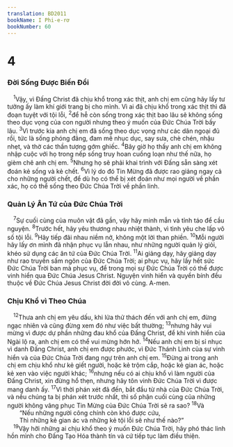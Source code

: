 ```yaml
---
translation: BD2011
bookName: I Phi-e-rơ 
bookNumber: 60
---
```


<div class="title"><h1>4</h1><h3>Ðời Sống Ðược Biến Ðổi</h3></div>
<span class="verse 1phi_4_1"> <sup>1</sup>Vậy, vì Ðấng Christ đã chịu khổ trong xác thịt, anh chị em cũng hãy lấy tư tưởng ấy làm khí giới trang bị cho mình. Vì ai đã chịu khổ trong xác thịt thì đã đoạn tuyệt với tội lỗi, </span>
<span class="verse 1phi_4_2"><sup>2</sup>để hễ còn sống trong xác thịt bao lâu sẽ không sống theo dục vọng của con người nhưng theo ý muốn của Ðức Chúa Trời bấy lâu. </span>
<span class="verse 1phi_4_3"><sup>3</sup>Vì trước kia anh chị em đã sống theo dục vọng như các dân ngoại đủ rồi, tức là sống phóng đãng, đam mê nhục dục, say sưa, chè chén, nhậu nhẹt, và thờ các thần tượng gớm ghiếc. </span>
<span class="verse 1phi_4_4"><sup>4</sup>Bây giờ họ thấy anh chị em không nhập cuộc với họ trong nếp sống truy hoan cuồng loạn như thế nữa, họ gièm chê anh chị em. </span>
<span class="verse 1phi_4_5"><sup>5</sup>Nhưng họ sẽ phải khai trình với Ðấng sẵn sàng xét đoán kẻ sống và kẻ chết. </span>
<span class="verse 1phi_4_6"><sup>6</sup>Vì lý do đó Tin Mừng đã được rao giảng ngay cả cho những người chết, để dù họ có thể bị xét đoán như mọi người về phần xác, họ có thể sống theo Ðức Chúa Trời về phần linh.<br/></span>
<div class="title"><h3>Quản Lý Ân Tứ của Ðức Chúa Trời</h3></div>
<span class="verse 1phi_4_7"> <sup>7</sup>Sự cuối cùng của muôn vật đã gần, vậy hãy minh mẫn và tỉnh táo để cầu nguyện. </span>
<span class="verse 1phi_4_8"><sup>8</sup>Trước hết, hãy yêu thương nhau nhiệt thành, vì tình yêu che lấp vô số tội lỗi. </span>
<span class="verse 1phi_4_9"><sup>9</sup>Hãy tiếp đãi nhau niềm nở, không một lời than phiền. </span>
<span class="verse 1phi_4_10"><sup>10</sup>Mỗi người hãy lấy ơn mình đã nhận phục vụ lẫn nhau, như những người quản lý giỏi, khéo sử dụng các ân tứ của Ðức Chúa Trời. </span>
<span class="verse 1phi_4_11"><sup>11</sup>Ai giảng dạy, hãy giảng dạy như rao truyền sấm ngôn của Ðức Chúa Trời; ai phục vụ, hãy lấy hết sức Ðức Chúa Trời ban mà phục vụ, để trong mọi sự Ðức Chúa Trời có thể được vinh hiển qua Ðức Chúa Jesus Christ. Nguyện vinh hiển và quyền bính đều thuộc về Ðức Chúa Jesus Christ đời đời vô cùng. A-men.<br/></span>
<div class="title"><h3>Chịu Khổ vì Theo Chúa</h3></div>
<span class="verse 1phi_4_12"> <sup>12</sup>Thưa anh chị em yêu dấu, khi lửa thử thách đến với anh chị em, đừng ngạc nhiên và cũng đừng xem đó như việc bất thường; </span>
<span class="verse 1phi_4_13"><sup>13</sup>nhưng hãy vui mừng vì được dự phần những đau khổ của Ðấng Christ, để khi vinh hiển của Ngài lộ ra, anh chị em có thể vui mừng hớn hở. </span>
<span class="verse 1phi_4_14"><sup>14</sup>Nếu anh chị em bị sỉ nhục vì danh Ðấng Christ, anh chị em được phước, vì Ðức Thánh Linh của sự vinh hiển và của Ðức Chúa Trời đang ngự trên anh chị em. </span>
<span class="verse 1phi_4_15"><sup>15</sup>Ðừng ai trong anh chị em chịu khổ như kẻ giết người, hoặc kẻ trộm cắp, hoặc kẻ gian ác, hoặc kẻ xen vào việc người khác; </span>
<span class="verse 1phi_4_16"><sup>16</sup>nhưng nếu có ai chịu khổ vì làm người của Ðấng Christ, xin đừng hổ thẹn, nhưng hãy tôn vinh Ðức Chúa Trời vì được mang danh ấy. </span>
<span class="verse 1phi_4_17"><sup>17</sup>Vì thời phán xét đã đến, bắt đầu từ nhà của Ðức Chúa Trời, và nếu chúng ta bị phán xét trước nhất, thì số phận cuối cùng của những người không vâng phục Tin Mừng của Ðức Chúa Trời sẽ ra sao? </span>
<span class="verse 1phi_4_18"><sup>18</sup>Và<br/>  “Nếu những người công chính còn khó được cứu,<br/>  Thì những kẻ gian ác và những kẻ tội lỗi sẽ như thế nào?” <br/></span>
<span class="verse 1phi_4_19"> <sup>19</sup>Vậy hỡi những ai chịu khổ theo ý muốn Ðức Chúa Trời, hãy phó thác linh hồn mình cho Ðấng Tạo Hóa thành tín và cứ tiếp tục làm điều thiện.<br/></span>
